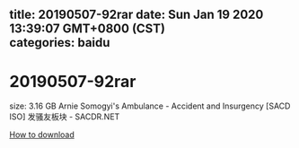 
title: 20190507-92rar
date: Sun Jan 19 2020 13:39:07 GMT+0800 (CST)    
categories: baidu
---

# 20190507-92rar
size: 3.16 GB
 Arnie Somogyi's Ambulance - Accident and Insurgency [SACD ISO] 发骚友板块 - SACDR.NET
 

[How to download](https://bpcam.bemobtrk.com/go/2ceec3aa-1ca2-46d6-b9ff-aaa5c184517c?jno=2333)